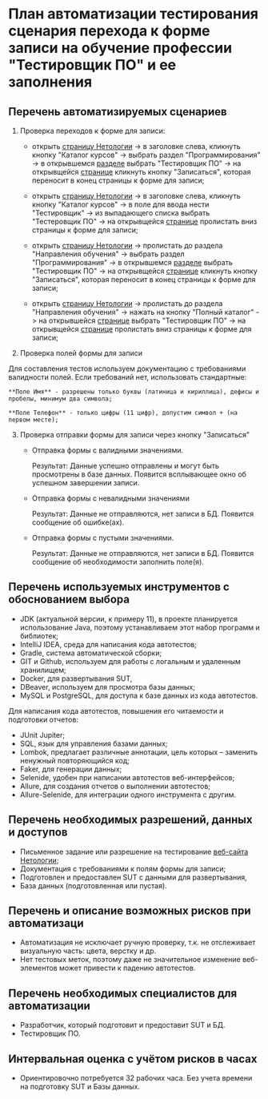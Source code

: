 # План автоматизации тестирования сценария перехода к форме записи на обучение профессии "Тестировщик ПО" и ее заполнения

## Перечень автоматизируемых сценариев
1. Проверка переходов к форме для записи:

    - открыть [страницу Нетологии](https://netology.ru/) -> в заголовке слева, кликнуть кнопку "Каталог курсов" -> выбрать раздел "Программирования" -> в открывшемся [разделе](https://netology.ru/development) выбрать "Тестировщик ПО" -> на открывщейся [странице](https://netology.ru/programs/qa?recommended_by=instant_search) кликнуть кнопку "Записаться", которая переносит в конец страницы к форме для записи;

    - открыть [страницу Нетологии](https://netology.ru/) -> в заголовке слева, кликнуть кнопку "Каталог курсов" -> в поле для ввода нести "Тестировщик" -> из выпадающего списка выбрать "Тестеровщик ПО" -> на открывщейся [странице](https://netology.ru/programs/qa?recommended_by=instant_search) пролистать вниз страницы к форме для записи;

    - открыть [страницу Нетологии](https://netology.ru/) -> пролистать до раздела "Направления обучения" -> выбрать раздел "Программирования" -> в открывшемся [разделе](https://netology.ru/development) выбрать "Тестировщик ПО" -> на открывщейся [странице](https://netology.ru/programs/qa?recommended_by=instant_search) кликнуть кнопку "Записаться", которая переносит в конец страницы к форме для записи;

    - открыть [страницу Нетологии](https://netology.ru/) -> пролистать до раздела "Направления обучения" -> нажать на кнопку "Полный каталог" -> на открывшейся [странице](https://netology.ru/navigation) выбрать "Тестировщик ПО" -> на открывщейся [странице](https://netology.ru/programs/qa?recommended_by=instant_search) пролистать вниз страницы к форме для записи;

2. Проверка полей формы для записи

Для составления тестов используем документацию с требованиями валидности полей. Если требований нет, использовать стандартные:

    **Поле Имя** - разрешены только буквы (латиница и кириллица), дефисы и пробелы, минимум два символа;

    **Поле Телефон** - только цифры (11 цифр), допустим символ + (на первом месте);

3. Проверка отправки формы для записи через кнопку "Записаться"

    - Отправка формы с валидными значениями.

        Результат: Данные успешно отправлены и могут быть просмотрены в базе данных. Появится всплывающее окно об успешном завершении записи.


    - Отправка формы с невалидными значениями

        Результат: Данные не отправляются, нет записи в БД. Появится сообщение об ошибке(ах).

    - Отправка формы с пустыми значениями.

        Результат: Данные не отправляются, нет записи в БД. Появится сообщение об необходимости заполнить поле(я).

    



## Перечень используемых инструментов с обоснованием выбора
- JDK (актуальной версии, к примеру 11), в проекте планируется использование Java, поэтому устанавливаем этот набор программ и библиотек;
- IntelliJ IDEA, среда для написания кода автотестов;
- Gradle, система автоматической сборки;
- GIT и Github, используем для работы с логальным и удаленным хранилищем;
- Docker, для развертывания SUT, 
- DBeaver, используем для просмотра базы данных;
- MySQL и PostgreSQL, для доступа к базе данных из кода автотестов.

Для написания кода автотестов, повышения его читаемости и подготовки отчетов:
- JUnit Jupiter;
- SQL, язык для управления базами данных;
- Lombok, предлагает различные аннотации, цель которых – заменить ненужный повторяющийся код;
- Faker, для генерации данных;
- Selenide, удобен при написании автотестов веб-интерфейсов;
- Allure, для создания отчетов о выполнении автотестов;
- Allure-Selenide, для интеграции одного инструмента с другим.

## Перечень необходимых разрешений, данных и доступов
- Письменное задание или разрешение на тестирование [веб-сайта Нетологии](https://netology.ru);
- Документация с требованиями к полям формы для записи;
- Подготовлен и предоставлен SUT с данными для развертывания,
- База данных (подготовленная или пустая). 

## Перечень и описание возможных рисков при автоматизаци
- Автоматизация не исключает ручную проверку, т.к. не отслеживает визуальную часть: цвета, верстку и др.
- Нет тестовых меток, поэтому даже не значительное изменение веб-элементов может привести к падению автотестов.

## Перечень необходимых специалистов для автоматизации
- Разработчик, который подготовит и предоставит SUT и БД.
- Тестировщик ПО.

## Интервальная оценка с учётом рисков в часах
- Ориентировочно потребуется 32 рабочих часа. Без учета времени на подготовку SUT и Базы данных.
